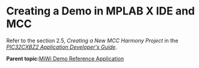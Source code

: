 # Creating a Demo in MPLAB X IDE and MCC

Refer to the section 2.5, *Creating a New MCC Harmony Project* in the [*PIC32CXBZ2 Application Developer's Guide*](https://onlinedocs.microchip.com/g/GUID-A5330D3A-9F51-4A26-B71D-8503A493DF9C).

**Parent topic:**[MiWi Demo Reference Application](GUID-32628D58-8B41-490F-8DA4-520C34856980.md)


